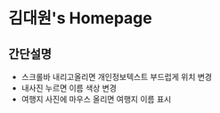 # 김대원's Homepage

## 간단설명
- 스크롤바 내리고올리면 개인정보텍스트 부드럽게 위치 변경
- 내사진 누르면 이름 색상 변경
- 여행지 사진에 마우스 올리면 여행지 이름 표시
